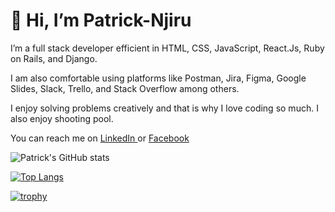<h1> 👋 Hi, I’m Patrick-Njiru </h1>
<p> I’m a full stack developer efficient in HTML, CSS, JavaScript, React.Js, Ruby on Rails, and Django. </p>
<p> I am also comfortable using platforms like Postman, Jira, Figma, Google Slides, Slack, Trello, and Stack Overflow among others. </p>
<p> I enjoy solving problems creatively and that is why I love coding so much. I also enjoy shooting pool. </p>
<p> You can reach me on <a href="https://www.linkedin.com/in/patrick-njiru-7569241ba/" target="_blank">
  LinkedIn </a> or <a href="https://www.facebook.com/patorankinglefte/" target="_blank"> Facebook </a>
</p>
   
![Patrick's GitHub stats](https://github-readme-stats.vercel.app/api?username=Patrick-Njiru&count_private=true&show_icons=true&theme=merko&custom_title=Stats&line_height=40)

[![Top Langs](https://github-readme-stats.vercel.app/api/top-langs/?username=Patrick-Njiru&size_weight=0&count_weight=1&langs_count=6&theme=monokai)](https://github.com/Patrick-Njiru/github-readme-stats)

[![trophy](https://github-profile-trophy.vercel.app/?username=Patrick-Njiru&theme=juicyfresh&margin-w=20&margin-h=20)](https://github.com/Patrick-Njiru/github-profile-trophy)
